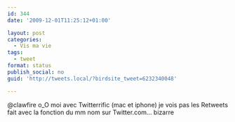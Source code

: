 ```yaml
---
id: 344
date: '2009-12-01T11:25:12+01:00'

layout: post
categories:
  - Vis ma vie
tags:
  - tweet
format: status
publish_social: no
guid: 'http://tweets.local/?birdsite_tweet=6232340048'

---
```


@clawfire o\_O moi avec Twitterrific (mac et iphone) je vois pas les Retweets fait avec la fonction du mm nom sur Twitter.com… bizarre